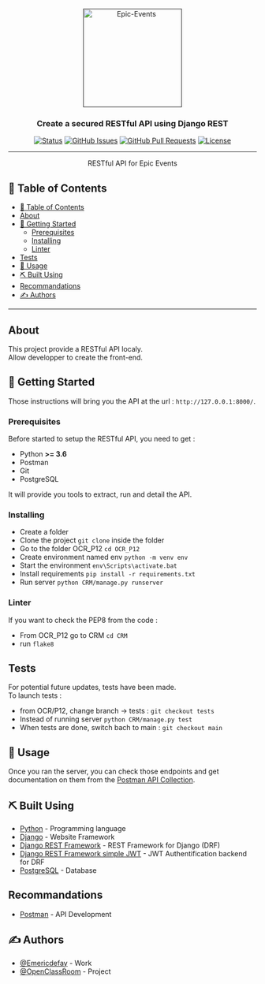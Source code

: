 <p align="center">
  <a href="" rel="noopener">
    <img width=200px height=200px src="https://user.oc-static.com/upload/2020/09/22/16007804386673_P10.png" alt="Epic-Events">
  </a>
</p>

<h3 align="center">Create a secured RESTful API using Django REST</h3>

<div align="center">

[![Status](https://img.shields.io/badge/status-active-success.svg)]()
[![GitHub Issues](https://img.shields.io/github/issues/Emericdefay/OCR_P12.svg)](https://github.com/Emericdefay/OCR_P12/issues)
[![GitHub Pull Requests](https://img.shields.io/github/issues-pr/Emericdefay/OCR_P12.svg)](https://github.com/Emericdefay/OCR_P12/pulls)
[![License](https://img.shields.io/badge/license-MIT-blue.svg)](/LICENSE)

</div>

---

<p align="center"> RESTful API for Epic Events
    <br> 
</p>

## 📝 Table of Contents

- [📝 Table of Contents](#-table-of-contents)
- [About <a name="about"></a>](#about-)
- [🏁 Getting Started <a name="getting_started"></a>](#-getting-started-)
  - [Prerequisites](#prerequisites)
  - [Installing](#installing)
  - [Linter](#linter)
- [Tests <a name = "tests"></a>](#tests-)
- [🎈 Usage <a name = "usage"></a>](#-usage-)
- [⛏️ Built Using <a name = "built_using"></a>](#️-built-using-)
- [Recommandations <a name = "recommandations"></a>](#recommandations-)
- [✍️ Authors <a name = "authors"></a>](#️-authors-)

---

## About <a name="about"></a>

<p>
This project provide a RESTful API localy.<br>
Allow developper to create the front-end.
</p>

## 🏁 Getting Started <a name="getting_started"></a>

Those instructions will bring you the API at the url : `http://127.0.0.1:8000/`.<br>

### Prerequisites

<p>Before started to setup the RESTful API, you need to get : </p>
<ul>
  <li>Python <strong>>= 3.6</strong></li>
  <li>Postman</li>
  <li>Git</li>
  <li>PostgreSQL</li>
</ul>
<p>It will provide you tools to extract, run and detail the API.</p>

### Installing

- Create a folder
- Clone the project `git clone` inside the folder
- Go to the folder OCR_P12 `cd OCR_P12`
- Create environment named env `python -m venv env`
- Start the environment `env\Scripts\activate.bat`
- Install requirements `pip install -r requirements.txt`
- Run server `python CRM/manage.py runserver`

### Linter

If you want to check the PEP8 from the code :

- From OCR_P12 go to CRM `cd CRM`
- run `flake8`

## Tests <a name = "tests"></a>

For potential future updates, tests have been made.<br>
To launch tests :
- from OCR/P12, change branch -> tests : `git checkout tests`
- Instead of running server `python CRM/manage.py test`
- When tests are done, switch bach to main : `git checkout main`


## 🎈 Usage <a name = "usage"></a>

<p>Once you ran the server, you can check those endpoints and get documentation on them from the <a href="https://www.getpostman.com/collections/e86e9399535e81956723">Postman API Collection</a>.</p>

## ⛏️ Built Using <a name = "built_using"></a>

- [Python](https://www.python.org/) - Programming language
- [Django](https://www.djangoproject.com/) - Website Framework
- [Django REST Framework](https://www.django-rest-framework.org/) - REST Framework for Django (DRF)
- [Django REST Framework simple JWT](https://django-rest-framework-simplejwt.readthedocs.io/en/latest/index.html) - JWT Authentification backend for DRF
- [PostgreSQL](https://www.postgresql.org/) - Database

## Recommandations <a name = "recommandations"></a>

- [Postman](https://www.postman.com/) - API Development

## ✍️ Authors <a name = "authors"></a>

- [@Emericdefay](https://github.com/Emericdefay) - Work
- [@OpenClassRoom](https://openclassrooms.com/) - Project
